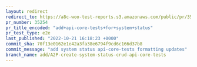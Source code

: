 ```yaml
---
layout: redirect
redirect_to: https://a8c-woo-test-reports.s3.amazonaws.com/public/pr/35254/e2e/index.html
pr_number: 35254
pr_title_encoded: "add+api-core-tests+for+system+status"
pr_test_type: e2e
last_published: "2022-10-21 16:18:23 +0000"
commit_sha: 70f13e0162e1e42a3fa38e6794f9cd6c166d37b8
commit_message: "add system status api-core-tests formatting updates"
branch_name: add/A2P-create-system-status-crud-api-core-tests
---
```

